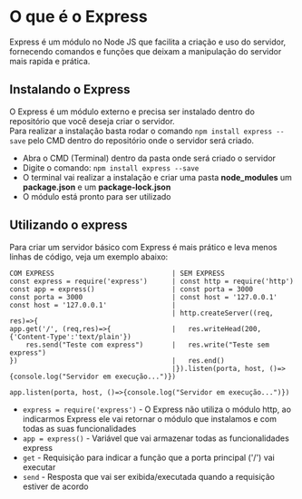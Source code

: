 # O que é o Express  
Express é um módulo no Node JS que facilita a criação e uso do servidor, fornecendo comandos e funções que deixam a manipulação do servidor mais rapida e prática.  

## Instalando o Express  
O Express é um módulo externo e precisa ser instalado dentro do repositório que você deseja criar o servidor.   
Para realizar a instalação basta rodar o comando `npm install express --save` pelo CMD dentro do repositório onde o servidor será criado.  
- Abra o CMD (Terminal) dentro da pasta onde será criado o servidor  
- Digite o comando: `npm install express --save`  
- O terminal vai realizar a instalação e criar uma pasta **node_modules** um **package.json** e um **package-lock.json**  
- O módulo está pronto para ser utilizado  

## Utilizando o express  
Para criar um servidor básico com Express é mais prático e leva menos linhas de código, veja um exemplo abaixo:  
```
COM EXPRESS                             | SEM EXPRESS
const express = require('express')      | const http = require('http')
const app = express()                   | const porta = 3000
const porta = 3000                      | const host = '127.0.0.1'
const host = '127.0.0.1'                |
                                        | http.createServer((req, res)=>{
app.get('/', (req,res)=>{               |   res.writeHead(200,{'Content-Type':'text/plain'})
    res.send("Teste com express")       |   res.write("Teste sem express")
})                                      |   res.end()
                                        |}).listen(porta, host, ()=>{console.log("Servidor em execução...")})
                                        
app.listen(porta, host, ()=>{console.log("Servidor em execução...")})

```
- `express = require('express')` - O Express não utiliza o módulo http, ao indicarmos Express ele vai retornar o módulo que instalamos e com todas as suas funcionalidades  
- `app = express()` - Variável que vai armazenar todas as funcionalidades express  
- `get` - Requisição para indicar a função que a porta principal ('/') vai executar  
- `send` - Resposta que vai ser exibida/executada quando a requisição estiver de acordo  

